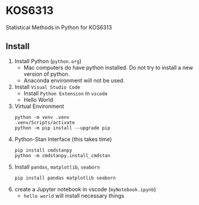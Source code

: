 # KOS6313
Statistical Methods in Python for KOS6313

## Install
1. Install Python (`python.org`)
   - Mac computers do have python installed. Do not try to install a new version of python.
   - Anaconda environment will not be used.
3. Install `Visual Studio Code`
   - Install `Python Extension` in `vscode`
   - Hello World
5. Virtual Environment
    ```
    python -m venv .venv
    .venv/Scripts/activate
    python -m pip install --upgrade pip
    ```
3. Python-Stan Interface (this takes time)
    ```
    pip install cmdstanpy
    python -m cmdstanpy.install_cmdstan
    ```
4. Install `pandas`, `matplotlib`, `seaborn`
    ```
    pip install pandas matplotlib seaborn
    ```
5. create a Jupyter notebook in vscode (`myNotebook.ipynb`)
   - `hello world` will install necessary things
